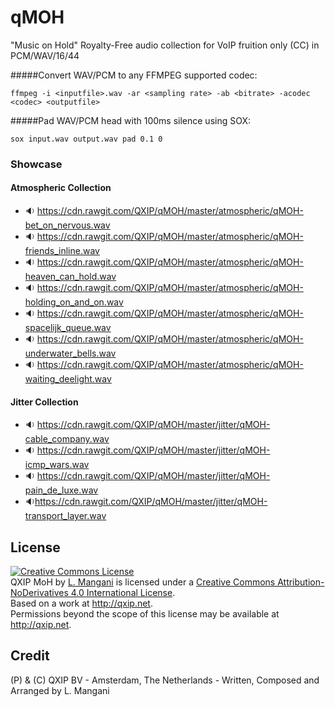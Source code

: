 # qMOH
"Music on Hold" Royalty-Free audio collection for VoIP fruition only (CC) in PCM/WAV/16/44




#####Convert WAV/PCM to any FFMPEG supported codec:
```
ffmpeg -i <inputfile>.wav -ar <sampling rate> -ab <bitrate> -acodec <codec> <outputfile>
```

#####Pad WAV/PCM head with 100ms silence using SOX:
```
sox input.wav output.wav pad 0.1 0
```


### Showcase

#### Atmospheric Collection

  * :sound: https://cdn.rawgit.com/QXIP/qMOH/master/atmospheric/qMOH-bet_on_nervous.wav
  * :sound: https://cdn.rawgit.com/QXIP/qMOH/master/atmospheric/qMOH-friends_inline.wav
  * :sound: https://cdn.rawgit.com/QXIP/qMOH/master/atmospheric/qMOH-heaven_can_hold.wav
  * :sound: https://cdn.rawgit.com/QXIP/qMOH/master/atmospheric/qMOH-holding_on_and_on.wav
  * :sound: https://cdn.rawgit.com/QXIP/qMOH/master/atmospheric/qMOH-spacelijk_queue.wav
  * :sound: https://cdn.rawgit.com/QXIP/qMOH/master/atmospheric/qMOH-underwater_bells.wav
  * :sound: https://cdn.rawgit.com/QXIP/qMOH/master/atmospheric/qMOH-waiting_deelight.wav

#### Jitter Collection

  * :sound: https://cdn.rawgit.com/QXIP/qMOH/master/jitter/qMOH-cable_company.wav
  * :sound: https://cdn.rawgit.com/QXIP/qMOH/master/jitter/qMOH-icmp_wars.wav
  * :sound: https://cdn.rawgit.com/QXIP/qMOH/master/jitter/qMOH-pain_de_luxe.wav
  * :sound:https://cdn.rawgit.com/QXIP/qMOH/master/jitter/qMOH-transport_layer.wav


## License

<a rel="license" href="http://creativecommons.org/licenses/by-nd/4.0/"><img alt="Creative Commons License" style="border-width:0" src="https://i.creativecommons.org/l/by-nd/4.0/88x31.png" /></a><br /><span xmlns:dct="http://purl.org/dc/terms/" href="http://purl.org/dc/dcmitype/Sound" property="dct:title" rel="dct:type">QXIP MoH</span> by <a xmlns:cc="http://creativecommons.org/ns#" href="http://qxip.net" property="cc:attributionName" rel="cc:attributionURL">L. Mangani</a> is licensed under a <a rel="license" href="http://creativecommons.org/licenses/by-nd/4.0/">Creative Commons Attribution-NoDerivatives 4.0 International License</a>.<br />Based on a work at <a xmlns:dct="http://purl.org/dc/terms/" href="http://qxip.net" rel="dct:source">http://qxip.net</a>.<br />Permissions beyond the scope of this license may be available at <a xmlns:cc="http://creativecommons.org/ns#" href="http://qxip.net" rel="cc:morePermissions">http://qxip.net</a>.

## Credit 

(P) & (C) QXIP BV - Amsterdam, The Netherlands - Written, Composed and Arranged by L. Mangani
